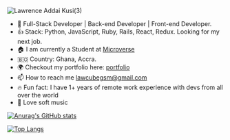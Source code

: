 ![Lawrence Addai Kusi(3)](https://user-images.githubusercontent.com/52538840/186891031-252e1a5f-8f0d-43ff-83af-266f18110b60.gif)


- 👀 Full-Stack Developer | Back-end Developer | Front-end Developer. 
- :+1: Stack: Python, JavaScript, Ruby, Rails, React, Redux. Looking for my next job.
- :house: I am currently a Student at [Microverse](https://www.microverse.org/?grsf=t0fr55)
- :bolivia: Country: Ghana, Accra.
- :earth_africa: Checkout my portfolio here: [portfolio](https://kusilaw.github.io/portfolio/)
- 📫 How to reach me lawcubegsm@gmail.com
- 🔥 Fun fact: I have 1+ years of remote work experience with devs from all over the world
- 🎵 Love soft music 


[![Anurag's GitHub stats](https://github-readme-stats.vercel.app/api?username=kusiLaw&count_private=true&show_icons=true&theme=dracula)](https://github.com/anuraghazra/github-readme-stats)

[![Top Langs](https://github-readme-stats.vercel.app/api/top-langs/?username=kusiLaw&count_private=true&langs_count=8)](https://github.com/anuraghazra/github-readme-stats)

